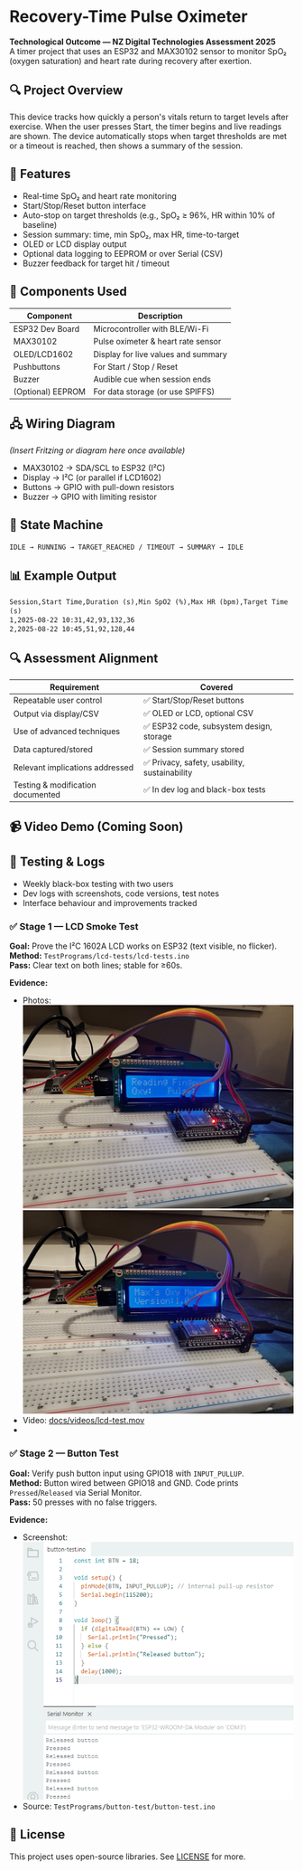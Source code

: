 # Recovery-Time Pulse Oximeter

**Technological Outcome — NZ Digital Technologies Assessment 2025**  
A timer project that uses an ESP32 and MAX30102 sensor to monitor SpO₂ (oxygen saturation) and heart rate during recovery after exertion.

## 🔍 Project Overview

This device tracks how quickly a person's vitals return to target levels after exercise. When the user presses Start, the timer begins and live readings are shown. The device automatically stops when target thresholds are met or a timeout is reached, then shows a summary of the session.

## 🎯 Features

- Real-time SpO₂ and heart rate monitoring
- Start/Stop/Reset button interface
- Auto-stop on target thresholds (e.g., SpO₂ ≥ 96%, HR within 10% of baseline)
- Session summary: time, min SpO₂, max HR, time-to-target
- OLED or LCD display output
- Optional data logging to EEPROM or over Serial (CSV)
- Buzzer feedback for target hit / timeout

## 🧩 Components Used

| Component      | Description                          |
|----------------|--------------------------------------|
| ESP32 Dev Board| Microcontroller with BLE/Wi-Fi       |
| MAX30102       | Pulse oximeter & heart rate sensor   |
| OLED/LCD1602   | Display for live values and summary  |
| Pushbuttons    | For Start / Stop / Reset             |
| Buzzer         | Audible cue when session ends        |
| (Optional) EEPROM | For data storage (or use SPIFFS) |

## 🖧 Wiring Diagram

_(Insert Fritzing or diagram here once available)_

- MAX30102 → SDA/SCL to ESP32 (I²C)
- Display → I²C (or parallel if LCD1602)
- Buttons → GPIO with pull-down resistors
- Buzzer → GPIO with limiting resistor

## 🚦 State Machine

```text
IDLE → RUNNING → TARGET_REACHED / TIMEOUT → SUMMARY → IDLE
```

## 📊 Example Output

```csv
Session,Start Time,Duration (s),Min SpO2 (%),Max HR (bpm),Target Time (s)
1,2025-08-22 10:31,42,93,132,36
2,2025-08-22 10:45,51,92,128,44
```

## 🔍 Assessment Alignment

| Requirement                        | Covered |
|------------------------------------|---------|
| Repeatable user control            | ✅ Start/Stop/Reset buttons |
| Output via display/CSV             | ✅ OLED or LCD, optional CSV |
| Use of advanced techniques         | ✅ ESP32 code, subsystem design, storage |
| Data captured/stored               | ✅ Session summary stored |
| Relevant implications addressed    | ✅ Privacy, safety, usability, sustainability |
| Testing & modification documented  | ✅ In dev log and black-box tests |

## 📹 Video Demo (Coming Soon)

## 🧪 Testing & Logs

- Weekly black-box testing with two users
- Dev logs with screenshots, code versions, test notes
- Interface behaviour and improvements tracked

### ✅ Stage 1 — LCD Smoke Test

**Goal:** Prove the I²C 1602A LCD works on ESP32 (text visible, no flicker).  
**Method:** `TestPrograms/lcd-tests/lcd-tests.ino`  
**Pass:** Clear text on both lines; stable for ≥60s.

**Evidence:**
- Photos:  
  ![LCD test 1](docs/photos/lcd-test-1.jpeg)  
  ![LCD test 2](docs/photos/lcd-test-2.jpeg)
- Video: [docs/videos/lcd-test.mov](docs/videos/lcd-test.mov)
- 
### ✅ Stage 2 — Button Test

**Goal:** Verify push button input using GPIO18 with `INPUT_PULLUP`.  
**Method:** Button wired between GPIO18 and GND. Code prints `Pressed`/`Released` via Serial Monitor.  
**Pass:** 50 presses with no false triggers.

**Evidence:**
- Screenshot:  
  ![Button test serial output](docs/photos/button-test-serial.png)
- Source: `TestPrograms/button-test/button-test.ino`


## 📄 License

This project uses open-source libraries. See [LICENSE](LICENSE) for more.


